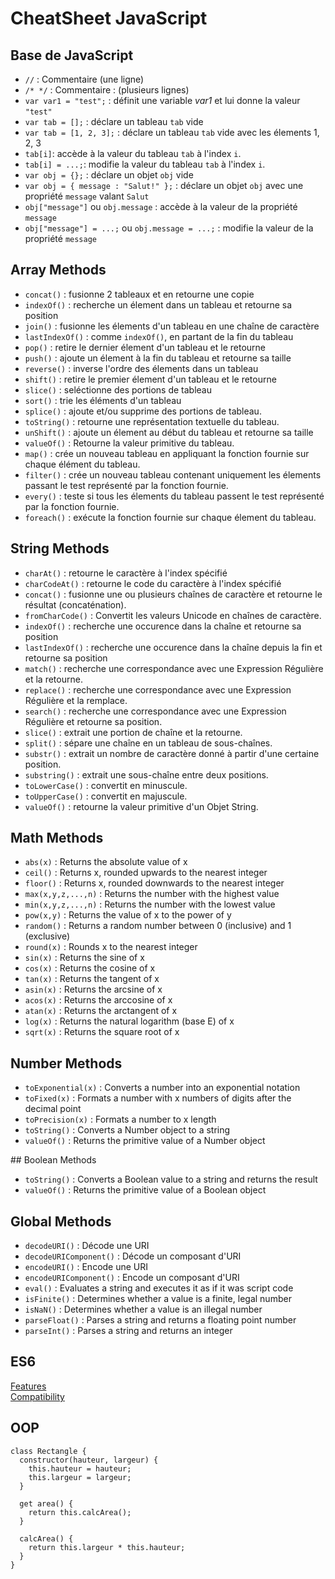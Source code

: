 # CheatSheet JavaScript

## Base de JavaScript
- `//` : Commentaire (une ligne)
- `/* */` : Commentaire : (plusieurs lignes)
- `var var1 = "test";` : définit une variable _var1_ et lui donne la valeur `"test"`
- `var tab = [];` : déclare un tableau `tab` vide
- `var tab = [1, 2, 3];` : déclare un tableau `tab` vide avec les élements 1, 2, 3
- `tab[i]`: accède à la valeur du tableau `tab` à l'index `i`.
- `tab[i] = ...;`: modifie la valeur du tableau `tab` à l'index `i`.
- `var obj = {};` : déclare un objet `obj` vide
- `var obj = { message : "Salut!" };` : déclare un objet `obj` avec une propriété `message` valant `Salut`
- `obj["message"]` ou `obj.message` : accède à la valeur de la propriété `message`
- `obj["message"] = ...;` ou `obj.message = ...;` : modifie la valeur de la propriété `message` 

## Array Methods
- `concat()` : fusionne 2 tableaux et en retourne une copie
- `indexOf()` : recherche un élement dans un tableau et retourne sa position
- `join()` : fusionne les élements d'un tableau en une chaîne de caractère
- `lastIndexOf()` : comme `indexOf()`, en partant de la fin du tableau
- `pop()` : retire le dernier élement d'un tableau et le retourne
- `push()` : ajoute un élement à la fin du tableau et retourne sa taille
- `reverse()` : inverse l'ordre des élements dans un tableau
- `shift()` : retire le premier élement d'un tableau et le retourne
- `slice()` : seléctionne des portions de tableau
- `sort()` : trie les éléments d'un tableau
- `splice()` : ajoute et/ou supprime des portions de tableau.
- `toString()` : retourne une représentation textuelle du tableau.
- `unShift()` : ajoute un élement au début du tableau et retourne sa taille
- `valueOf()` : Retourne la valeur primitive du tableau.
- `map()` : crée un nouveau tableau en appliquant la fonction fournie sur chaque élément du tableau.
- `filter()` : crée un nouveau tableau contenant uniquement les élements passant le test représenté par la fonction fournie.
- `every()` : teste si tous les élements du tableau passent le test représenté par la fonction fournie.
- `foreach()` : exécute la fonction fournie sur chaque élement du tableau.

## String Methods
- `charAt()` : retourne le caractère à l'index spécifié
- `charCodeAt()` : retourne le code du caractère à l'index spécifié
- `concat()` : fusionne une ou plusieurs chaînes de caractère et retourne le résultat (concaténation).
- `fromCharCode()` : Convertit les valeurs Unicode en chaînes de caractère.
- `indexOf()` : recherche une occurence dans la chaîne et retourne sa position
- `lastIndexOf()` : recherche une occurence dans la chaîne depuis la fin et retourne sa position
- `match()` : recherche une correspondance avec une Expression Régulière et la retourne.
- `replace()` : recherche une correspondance avec une Expression Régulière et la remplace.
- `search()` : recherche une correspondance avec une Expression Régulière et retourne sa position.
- `slice()` : extrait une portion de chaîne et la retourne.
- `split()` : sépare une chaîne en un tableau de sous-chaînes.
- `substr()` : extrait un nombre de caractère donné à partir d'une certaine position.
- `substring()` : extrait une sous-chaîne entre deux positions.
- `toLowerCase()` : convertit en minuscule.
- `toUpperCase()` : convertit en majuscule.
- `valueOf()` : retourne la valeur primitive d'un Objet String.

## Math Methods
- `abs(x)` : Returns the absolute value of x
- `ceil()` : Returns x, rounded upwards to the nearest integer
- `floor()` : Returns x, rounded downwards to the nearest integer
- `max(x,y,z,...,n)` : Returns the number with the highest value
- `min(x,y,z,...,n)` : Returns the number with the lowest value
- `pow(x,y)` : Returns the value of x to the power of y
- `random()` : Returns a random number between 0 (inclusive) and 1 (exclusive)
- `round(x)` : Rounds x to the nearest integer
- `sin(x)` : Returns the sine of x
- `cos(x)` : Returns the cosine of x
- `tan(x)` : Returns the tangent of x
- `asin(x)` : Returns the arcsine of x
- `acos(x)` : Returns the arccosine of x
- `atan(x)` : Returns the arctangent of x
- `log(x)` : Returns the natural logarithm (base E) of x
- `sqrt(x)` : Returns the square root of x

## Number Methods
- `toExponential(x)` : Converts a number into an exponential notation
- `toFixed(x)` : Formats a number with x numbers of digits after the decimal point
- `toPrecision(x)` : Formats a number to x length
- `toString()` : Converts a Number object to a string
- `valueOf()` : Returns the primitive value of a Number object

## Boolean Methods
- `toString()` : Converts a Boolean value to a string and returns the result
- `valueOf()` : Returns the primitive value of a Boolean object

## Global Methods
- `decodeURI()` : Décode une URI
- `decodeURIComponent()` : Décode un composant d'URI
- `encodeURI()` : Encode une URI
- `encodeURIComponent()` : Encode un composant d'URI
- `eval()` : Evaluates a string and executes it as if it was script code
- `isFinite()` : Determines whether a value is a finite, legal number
- `isNaN()` : Determines whether a value is an illegal number
- `parseFloat()` : Parses a string and returns a floating point number
- `parseInt()` : Parses a string and returns an integer

## ES6
[Features](http://es6-features.org/)  
[Compatibility](http://kangax.github.io/compat-table/es6/)

## OOP

```
class Rectangle {
  constructor(hauteur, largeur) {
    this.hauteur = hauteur;
    this.largeur = largeur;
  }

  get area() {
    return this.calcArea();
  }

  calcArea() {
    return this.largeur * this.hauteur;
  }
}
```
